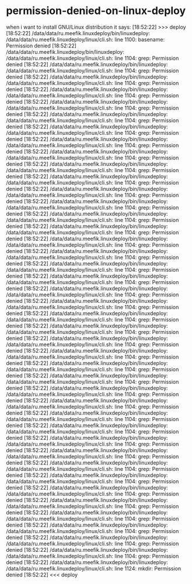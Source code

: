 # permission-denied-on-linux-deploy
when i want to install GNU/Linux distribution it says: [18:52:22] >>> deploy [18:52:22] /data/data/ru.meefik.linuxdeploy/bin/linuxdeploy: /data/data/ru.meefik.linuxdeploy/linux/cli.sh: line 1100: basename: Permission denied [18:52:22] /data/data/ru.meefik.linuxdeploy/bin/linuxdeploy: /data/data/ru.meefik.linuxdeploy/linux/cli.sh: line 1104: grep: Permission denied [18:52:22] /data/data/ru.meefik.linuxdeploy/bin/linuxdeploy: /data/data/ru.meefik.linuxdeploy/linux/cli.sh: line 1104: grep: Permission denied [18:52:22] /data/data/ru.meefik.linuxdeploy/bin/linuxdeploy: /data/data/ru.meefik.linuxdeploy/linux/cli.sh: line 1104: grep: Permission denied [18:52:22] /data/data/ru.meefik.linuxdeploy/bin/linuxdeploy: /data/data/ru.meefik.linuxdeploy/linux/cli.sh: line 1104: grep: Permission denied [18:52:22] /data/data/ru.meefik.linuxdeploy/bin/linuxdeploy: /data/data/ru.meefik.linuxdeploy/linux/cli.sh: line 1104: grep: Permission denied [18:52:22] /data/data/ru.meefik.linuxdeploy/bin/linuxdeploy: /data/data/ru.meefik.linuxdeploy/linux/cli.sh: line 1104: grep: Permission denied [18:52:22] /data/data/ru.meefik.linuxdeploy/bin/linuxdeploy: /data/data/ru.meefik.linuxdeploy/linux/cli.sh: line 1104: grep: Permission denied [18:52:22] /data/data/ru.meefik.linuxdeploy/bin/linuxdeploy: /data/data/ru.meefik.linuxdeploy/linux/cli.sh: line 1104: grep: Permission denied [18:52:22] /data/data/ru.meefik.linuxdeploy/bin/linuxdeploy: /data/data/ru.meefik.linuxdeploy/linux/cli.sh: line 1104: grep: Permission denied [18:52:22] /data/data/ru.meefik.linuxdeploy/bin/linuxdeploy: /data/data/ru.meefik.linuxdeploy/linux/cli.sh: line 1104: grep: Permission denied [18:52:22] /data/data/ru.meefik.linuxdeploy/bin/linuxdeploy: /data/data/ru.meefik.linuxdeploy/linux/cli.sh: line 1104: grep: Permission denied [18:52:22] /data/data/ru.meefik.linuxdeploy/bin/linuxdeploy: /data/data/ru.meefik.linuxdeploy/linux/cli.sh: line 1104: grep: Permission denied [18:52:22] /data/data/ru.meefik.linuxdeploy/bin/linuxdeploy: /data/data/ru.meefik.linuxdeploy/linux/cli.sh: line 1104: grep: Permission denied [18:52:22] /data/data/ru.meefik.linuxdeploy/bin/linuxdeploy: /data/data/ru.meefik.linuxdeploy/linux/cli.sh: line 1104: grep: Permission denied [18:52:22] /data/data/ru.meefik.linuxdeploy/bin/linuxdeploy: /data/data/ru.meefik.linuxdeploy/linux/cli.sh: line 1104: grep: Permission denied [18:52:22] /data/data/ru.meefik.linuxdeploy/bin/linuxdeploy: /data/data/ru.meefik.linuxdeploy/linux/cli.sh: line 1104: grep: Permission denied [18:52:22] /data/data/ru.meefik.linuxdeploy/bin/linuxdeploy: /data/data/ru.meefik.linuxdeploy/linux/cli.sh: line 1104: grep: Permission denied [18:52:22] /data/data/ru.meefik.linuxdeploy/bin/linuxdeploy: /data/data/ru.meefik.linuxdeploy/linux/cli.sh: line 1104: grep: Permission denied [18:52:22] /data/data/ru.meefik.linuxdeploy/bin/linuxdeploy: /data/data/ru.meefik.linuxdeploy/linux/cli.sh: line 1104: grep: Permission denied [18:52:22] /data/data/ru.meefik.linuxdeploy/bin/linuxdeploy: /data/data/ru.meefik.linuxdeploy/linux/cli.sh: line 1104: grep: Permission denied [18:52:22] /data/data/ru.meefik.linuxdeploy/bin/linuxdeploy: /data/data/ru.meefik.linuxdeploy/linux/cli.sh: line 1104: grep: Permission denied [18:52:22] /data/data/ru.meefik.linuxdeploy/bin/linuxdeploy: /data/data/ru.meefik.linuxdeploy/linux/cli.sh: line 1104: grep: Permission denied [18:52:22] /data/data/ru.meefik.linuxdeploy/bin/linuxdeploy: /data/data/ru.meefik.linuxdeploy/linux/cli.sh: line 1104: grep: Permission denied [18:52:22] /data/data/ru.meefik.linuxdeploy/bin/linuxdeploy: /data/data/ru.meefik.linuxdeploy/linux/cli.sh: line 1104: grep: Permission denied [18:52:22] /data/data/ru.meefik.linuxdeploy/bin/linuxdeploy: /data/data/ru.meefik.linuxdeploy/linux/cli.sh: line 1104: grep: Permission denied [18:52:22] /data/data/ru.meefik.linuxdeploy/bin/linuxdeploy: /data/data/ru.meefik.linuxdeploy/linux/cli.sh: line 1104: grep: Permission denied [18:52:22] /data/data/ru.meefik.linuxdeploy/bin/linuxdeploy: /data/data/ru.meefik.linuxdeploy/linux/cli.sh: line 1104: grep: Permission denied [18:52:22] /data/data/ru.meefik.linuxdeploy/bin/linuxdeploy: /data/data/ru.meefik.linuxdeploy/linux/cli.sh: line 1104: grep: Permission denied [18:52:22] /data/data/ru.meefik.linuxdeploy/bin/linuxdeploy: /data/data/ru.meefik.linuxdeploy/linux/cli.sh: line 1104: grep: Permission denied [18:52:22] /data/data/ru.meefik.linuxdeploy/bin/linuxdeploy: /data/data/ru.meefik.linuxdeploy/linux/cli.sh: line 1104: grep: Permission denied [18:52:22] /data/data/ru.meefik.linuxdeploy/bin/linuxdeploy: /data/data/ru.meefik.linuxdeploy/linux/cli.sh: line 1104: grep: Permission denied [18:52:22] /data/data/ru.meefik.linuxdeploy/bin/linuxdeploy: /data/data/ru.meefik.linuxdeploy/linux/cli.sh: line 1104: grep: Permission denied [18:52:22] /data/data/ru.meefik.linuxdeploy/bin/linuxdeploy: /data/data/ru.meefik.linuxdeploy/linux/cli.sh: line 1104: grep: Permission denied [18:52:22] /data/data/ru.meefik.linuxdeploy/bin/linuxdeploy: /data/data/ru.meefik.linuxdeploy/linux/cli.sh: line 1104: grep: Permission denied [18:52:22] /data/data/ru.meefik.linuxdeploy/bin/linuxdeploy: /data/data/ru.meefik.linuxdeploy/linux/cli.sh: line 1104: grep: Permission denied [18:52:22] /data/data/ru.meefik.linuxdeploy/bin/linuxdeploy: /data/data/ru.meefik.linuxdeploy/linux/cli.sh: line 1104: grep: Permission denied [18:52:22] /data/data/ru.meefik.linuxdeploy/bin/linuxdeploy: /data/data/ru.meefik.linuxdeploy/linux/cli.sh: line 1104: grep: Permission denied [18:52:22] /data/data/ru.meefik.linuxdeploy/bin/linuxdeploy: /data/data/ru.meefik.linuxdeploy/linux/cli.sh: line 1104: grep: Permission denied [18:52:22] /data/data/ru.meefik.linuxdeploy/bin/linuxdeploy: /data/data/ru.meefik.linuxdeploy/linux/cli.sh: line 1104: grep: Permission denied [18:52:22] /data/data/ru.meefik.linuxdeploy/bin/linuxdeploy: /data/data/ru.meefik.linuxdeploy/linux/cli.sh: line 1104: grep: Permission denied [18:52:22] /data/data/ru.meefik.linuxdeploy/bin/linuxdeploy: /data/data/ru.meefik.linuxdeploy/linux/cli.sh: line 1104: grep: Permission denied [18:52:22] /data/data/ru.meefik.linuxdeploy/bin/linuxdeploy: /data/data/ru.meefik.linuxdeploy/linux/cli.sh: line 1124: mkdir: Permission denied [18:52:22] &lt;&lt;&lt; deploy
